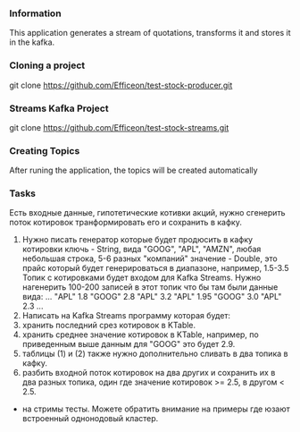 ### Information
This application generates a stream of quotations, transforms it and stores it in the kafka.

### Cloning a project
git clone https://github.com/Efficeon/test-stock-producer.git

### Streams Kafka Project
git clone https://github.com/Efficeon/test-stock-streams.git

### Creating Topics
After runing the application, the topics will be created automatically

### Tasks
Есть входные данные, гипотетические котивки акций, нужно сгенерить поток котировок транформировать его и сохранить в кафку.

1. Нужно писать генератор которые будет продюсить в кафку котировки
ключь - String, вида "GOOG", "APL", "AMZN", любая небольшая строка, 5-6 разных "компаний"
значение - Double, это прайс который будет генерироваться в диапазоне, например, 1.5-3.5
Топик с котировками будет входом для Kafka Streams.
Нужно нагенерить 100-200 записей в этот топик что бы там были данные вида:
...
"APL" 1.8
"GOOG" 2.8
"APL" 3.2
"APL" 1.95
"GOOG" 3.0
"APL" 2.3
...
2. Написать на Kafka Streams программу которая будет:
  1. хранить последний срез котировок в KTable.
  2. хранить среднее значение котировок в KTable, например, по приведенным выше данным для "GOOG" это будет 2.9.
  3. таблицы (1) и (2) также нужно дополнительно сливать в два топика в кафку.
  4. разбить входной поток котировок на два других и сохранить их в два разных топика, один где значение котировок >= 2.5, в другом < 2.5.

+ на стримы тесты.
Можете обратить внимание на примеры где юзают встроенный однонодовый кластер.